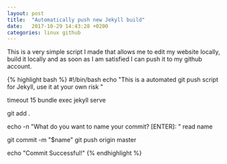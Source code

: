 ```yaml
---
layout: post
title:  "Automatically push new Jekyll build"
date:   2017-10-29 14:43:28 +0200
categories: linux github
---
```


This is a very simple script I made that allows me to edit my website
locally, build it locally and as soon as I am satisfied I can push it to my
github account.

{% highlight bash %}
#!/bin/bash
echo "This is a automated git push script for Jekyll, use it at your own risk "

timeout 15 bundle exec jekyll serve

git add .

echo -n "What do you want to name your commit? [ENTER]: "
read name

git commit -m "$name"
git push origin master

echo "Commit Successful!"
{% endhighlight %}
